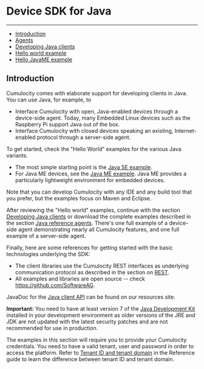 # Device SDK for Java
------------------

*   [Introduction](#markdown-header-introduction)
*   [Agents](docs/agents.md)
*   [Developing Java clients](docs/developing-java-clients.md)
*   [Hello world example](docs/hello-world-basic.md)
*   [Hello JavaME example](docs/hello-world-me.md)


## Introduction

Cumulocity comes with elaborate support for developing clients in Java. You can use Java, for example, to

* Interface Cumulocity with open, Java-enabled devices through a device-side agent. Today, many Embedded Linux devices such as the Raspberry Pi support Java out of the box.
* Interface Cumulocity with closed devices speaking an existing, Internet-enabled protocol through a server-side agent.

To get started, check the "Hello World" examples for the various Java variants.

* The most simple starting point is the [Java SE example](/guides/device-sdk/java#hello-world-basic).
* For Java ME devices, see the [Java ME example](/guides/device-sdk/java#hello-world-me). Java ME provides a particularly lightweight environment for embedded devices.

Note that you can develop Cumulocity with any IDE and any build tool that you prefer, but the examples focus on Maven and Eclipse.

After reviewing the "Hello world" examples, continue with the section [Developing Java clients](/guides/device-sdk/java#developing-java-clients) or download the complete examples described in the section [Java reference agents](/guides/device-sdk/java#agents). There's one full example of a device-side agent demonstrating nearly all Cumulocity features, and one full example of a server-side agent.

Finally, here are some references for getting started with the basic technologies underlying the SDK:

-   The client libraries use the Cumulocity REST interfaces as underlying communication protocol as described in the section on [REST](/guides/device-sdk/rest).
-   All examples and libraries are open source -- check https://github.com/SoftwareAG.

JavaDoc for the <a href="http://resources.cumulocity.com/documentation/javasdk/current/" target="_blank">Java client API</a> can be found on our resources site.


**Important:** You need to have at least version 7 of the [Java Development Kit](http://www.oracle.com/technetwork/java/javase/downloads/index.html) installed in your development environment as older versions of the JRE and JDK are not updated with the latest security patches and are not recommended for use in production.

The examples in this section will require you to provide your Cumulocity credentials. You need to have a valid tenant, user and password in order to access the platform. Refer to [Tenant ID and tenant domain](guides/reference/tenants/#tenant-id-and-domain) in the Reference guide to learn the difference between tenant ID and tenant domain.

